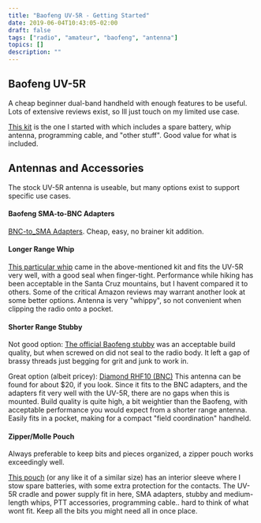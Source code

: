 ```yaml
---
title: "Baofeng UV-5R - Getting Started"
date: 2019-06-04T10:43:05-02:00
draft: false
tags: ["radio", "amateur", "baofeng", "antenna"]
topics: []
description: ""
---
```


## Baofeng UV-5R

A cheap beginner dual-band handheld with enough features to be useful. Lots of extensive reviews exist, so Ill just touch on my limited use case.

[This kit][2] is the one I started with which includes a spare battery, whip antenna, programming cable, and "other stuff". Good value for what is included.

## Antennas and Accessories

The stock UV-5R antenna is useable, but many options exist to support specific use cases.

#### Baofeng SMA-to-BNC Adapters

[BNC-to_SMA Adapters][1]. Cheap, easy, no brainer kit addition.

#### Longer Range Whip

[This particular whip][3] came in the above-mentioned kit and fits the UV-5R very well, with a good seal when finger-tight. Performance while hiking has been acceptable in the Santa Cruz mountains, but I havent compared it to others. Some of the critical Amazon reviews may warrant another look at some better options. Antenna is very "whippy", so not convenient when clipping the radio onto a pocket.

#### Shorter Range Stubby

Not good option: [The official Baofeng stubby][4] was an acceptable build quality, but when screwed on did not seal to the radio body. It left a gap of brassy threads just begging for grit and junk to work in.

Great option (albeit pricey): [Diamond RHF10 (BNC)][5] This antenna can be found for about $20, if you look. Since it fits to the BNC adapters, and the adapters fit very well with the UV-5R, there are no gaps when this is mounted. Build quality is quite high, a bit weightier than the Baofeng, with acceptable performance you would expect from a shorter range antenna. Easily fits in a pocket, making for a compact "field coordination" handheld.

#### Zipper/Molle Pouch

Always preferable to keep bits and pieces organized, a zipper pouch works exceedingly well.

[This pouch][6] (or any like it of a similar size) has an interior sleeve where I stow spare batteries, with some extra protection for the contacts. The UV-5R cradle and power supply fit in here, SMA adapters, stubby and medium-length whips, PTT accessories, programming cable.. hard to think of what wont fit. Keep all the bits you might need all in once place.



[1]: https://www.amazon.com/gp/product/B00CVQK466/
[2]: https://www.amazon.com/gp/product/B0772FYKK8/
[3]: https://www.amazon.com/dp/B076DZR8KP/
[4]: https://www.amazon.com/gp/product/B00M8QVJ5O/
[5]: https://www.gigaparts.com/diamond-antenna-rhf10.html
[6]: https://www.amazon.com/Orca-Tactical-MOLLE-Medical-Utility/dp/B015QHZBE6/
